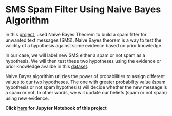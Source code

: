 # SMS Spam Filter Using Naive Bayes Algorithm

In this [project](https://nbviewer.org/github/hussam95/Portfolio/blob/10a86d6d8a43f14d5e05ecde245cd836c2262429/Naive_Bayes_Spam_Filter.ipynb), used Naive Bayes Theorem to build a spam filter for unwanted text messages (SMS). Naive Bayes theorem is a way to test the validity of a hypothesis against some evidence based on prior knowledge. 

In our case, we will label new SMS either a spam or not spam as a hypothesis. We will then test these two hypotheses using the evidence or prior knowledge availbe in this [dataset](https://archive.ics.uci.edu/ml/datasets/sms+spam+collection). 

Naive Bayes algorithim utilzies the power of probabilities to assign different values to our two hypotheses. The one with greater probability value (spam hypothesis or not spam hypothesis) will decide whether the new message is a spam or not. In other words, we will update our beliefs (spam or not spam) using new evidence. 

**Click [here](https://nbviewer.org/github/hussam95/Portfolio/blob/10a86d6d8a43f14d5e05ecde245cd836c2262429/Naive_Bayes_Spam_Filter.ipynb) for Jupyter Notebook of this project**
